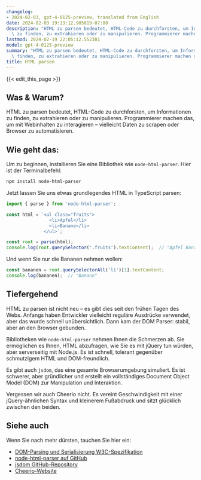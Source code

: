 ```yaml
---
changelog:
- 2024-02-03, gpt-4-0125-preview, translated from English
date: 2024-02-03 19:13:12.985819-07:00
description: "HTML zu parsen bedeutet, HTML-Code zu durchforsten, um Informationen\
  \ zu finden, zu extrahieren oder zu manipulieren. Programmierer machen das, um mit\u2026"
lastmod: 2024-02-19 22:05:12.552381
model: gpt-4-0125-preview
summary: "HTML zu parsen bedeutet, HTML-Code zu durchforsten, um Informationen zu\
  \ finden, zu extrahieren oder zu manipulieren. Programmierer machen das, um mit\u2026"
title: HTML parsen
---
```


{{< edit_this_page >}}

## Was & Warum?

HTML zu parsen bedeutet, HTML-Code zu durchforsten, um Informationen zu finden, zu extrahieren oder zu manipulieren. Programmierer machen das, um mit Webinhalten zu interagieren – vielleicht Daten zu scrapen oder Browser zu automatisieren.

## Wie geht das:

Um zu beginnen, installieren Sie eine Bibliothek wie `node-html-parser`. Hier ist der Terminalbefehl:

```bash
npm install node-html-parser
```

Jetzt lassen Sie uns etwas grundlegendes HTML in TypeScript parsen:

```typescript
import { parse } from 'node-html-parser';

const html = `<ul class="fruits">
                <li>Apfel</li>
                <li>Banane</li>
              </ul>`;

const root = parse(html);
console.log(root.querySelector('.fruits').textContent);  // "Apfel Banane"
```

Und wenn Sie nur die Bananen nehmen wollen:

```typescript
const bananen = root.querySelectorAll('li')[1].textContent;
console.log(bananen);  // "Banane"
```

## Tiefergehend

HTML zu parsen ist nicht neu – es gibt dies seit den frühen Tagen des Webs. Anfangs haben Entwickler vielleicht reguläre Ausdrücke verwendet, aber das wurde schnell unübersichtlich. Dann kam der DOM Parser: stabil, aber an den Browser gebunden.

Bibliotheken wie `node-html-parser` nehmen Ihnen die Schmerzen ab. Sie ermöglichen es Ihnen, HTML abzufragen, wie Sie es mit jQuery tun würden, aber serverseitig mit Node.js. Es ist schnell, tolerant gegenüber schmutzigem HTML und DOM-freundlich.

Es gibt auch `jsdom`, das eine gesamte Browserumgebung simuliert. Es ist schwerer, aber gründlicher und erstellt ein vollständiges Document Object Model (DOM) zur Manipulation und Interaktion.

Vergessen wir auch Cheerio nicht. Es vereint Geschwindigkeit mit einer jQuery-ähnlichen Syntax und kleinerem Fußabdruck und sitzt glücklich zwischen den beiden.

## Siehe auch

Wenn Sie nach mehr dürsten, tauchen Sie hier ein:
- [DOM-Parsing und Serialisierung W3C-Spezifikation](https://www.w3.org/TR/DOM-Parsing/)
- [node-html-parser auf GitHub](https://github.com/taoqf/node-html-parser)
- [jsdom GitHub-Repository](https://github.com/jsdom/jsdom)
- [Cheerio-Website](https://cheerio.js.org/)
